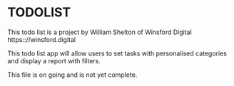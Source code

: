 # TODOLIST
This todo list is a project by William Shelton of Winsford Digital https:://winsford.digital

This todo list app will allow users to set tasks with personalised categories and display a report with filters.

This file is on going and is not yet complete.